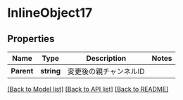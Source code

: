 # InlineObject17

## Properties

Name | Type | Description | Notes
------------ | ------------- | ------------- | -------------
**Parent** | **string** | 変更後の親チャンネルID | 

[[Back to Model list]](../README.md#documentation-for-models) [[Back to API list]](../README.md#documentation-for-api-endpoints) [[Back to README]](../README.md)


